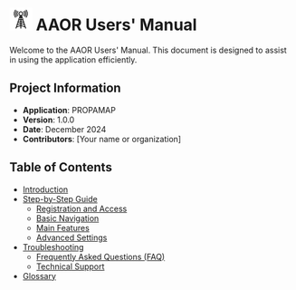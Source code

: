 # [<img src="./images/antenna.png" alt="images_antena" width="40">](https://github.com/propagamap) AAOR Users' Manual

Welcome to the AAOR Users' Manual. This document is designed to assist in using the application efficiently.

## Project Information
- **Application**: PROPAMAP
- **Version**: 1.0.0
- **Date**: December 2024
- **Contributors**: [Your name or organization]


## Table of Contents
- [Introduction](Introduction.md)
- [Step-by-Step Guide](Step_by_Step_Guide.md)
  - [Registration and Access](Registration_and_Access.md)
  - [Basic Navigation](Basic_Navigation.md)
  - [Main Features](Main_Features.md)
  - [Advanced Settings](Advanced_Settings.md)
- [Troubleshooting](Troubleshooting.md)
  - [Frequently Asked Questions (FAQ)](Troubleshooting.md#frequently-asked-questions-faq)
  - [Technical Support](Troubleshooting.md#technical-support)
- [Glossary](Glossary.md)
